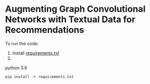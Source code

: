 # Augmenting Graph Convolutional Networks with Textual Data for Recommendations

To run the code:
1. Install [requirements.txt](requirements.txt)
2.

python 3.9
```
pip install -r requirements.txt

```
